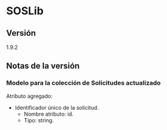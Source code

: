 # SOSLib

## Versión

1.9.2

## Notas de la versión

### Modelo para la colección de Solicitudes actualizado

Atributo agregado:

- Identificador único de la solicitud.
  - Nombre atributo: id.
  - Tipo: string.
